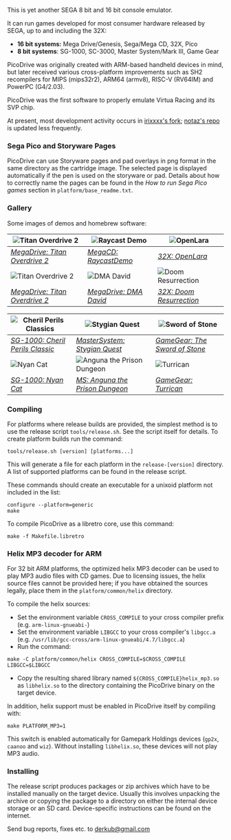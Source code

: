 This is yet another SEGA 8 bit and 16 bit console emulator.

It can run games developed for most consumer hardware released
by SEGA, up to and including the 32X:
- **16 bit systems:** Mega Drive/Genesis, Sega/Mega CD, 32X, Pico
- **8 bit systems**: SG-1000, SC-3000, Master System/Mark III, Game Gear

PicoDrive was originally created with ARM-based handheld devices
in mind, but later received various cross-platform improvements
such as SH2 recompilers for MIPS (mips32r2), ARM64 (armv8), RISC-V (RV64IM)
and PowerPC (G4/2.03).

PicoDrive was the first software to properly emulate Virtua Racing and
its SVP chip.

At present, most development activity occurs in
[irixxxx's fork](https://github.com/irixxxx/picodrive);
[notaz's repo](https://github.com/notaz/picodrive) is updated less frequently.

### Sega Pico and Storyware Pages

PicoDrive can use Storyware pages and pad overlays in png format in the same
directory as the cartridge image. The selected page is displayed automatically
if the pen is used on the storyware or pad. Details about how to correctly name
the pages can be found in the *How to run Sega Pico games* section in
`platform/base_readme.txt`.

### Gallery

Some images of demos and homebrew software:

| ![Titan Overdrive 2](https://github.com/irixxxx/picodrive/assets/31696370/02a4295b-ac9d-4114-bcd1-b5dd6e5930d0) | ![Raycast Demo](https://github.com/irixxxx/picodrive/assets/31696370/6e9c0bfe-49a9-45aa-bad7-544de065e388) | ![OpenLara](https://github.com/irixxxx/picodrive/assets/31696370/8a00002a-5c10-4d1d-a948-739bf978282a) |
| --- | --- | --- |
| [_MegaDrive: Titan Overdrive 2_](https://demozoo.org/productions/170767/) | [_MegaCD: RaycastDemo_](https://github.com/matteusbeus/RaycastDemo) | [_32X: OpenLara_](https://github.com/XProger/OpenLara/releases) |
|![Titan Overdrive 2](https://github.com/irixxxx/picodrive/assets/31696370/2e263e81-51c8-4daa-ab16-0b2cd5554f84)|![DMA David](https://github.com/irixxxx/picodrive/assets/31696370/fbbeac15-8665-4d3e-9729-d1f8c35e417a)|![Doom Resurrection](https://github.com/irixxxx/picodrive/assets/31696370/db7b7153-b917-4850-8442-a748c2fbb968)|
| [_MegaDrive: Titan Overdrive 2_](https://www.pouet.net/prod.php?which=69648) | [_MegaDrive: DMA David_](http://www.mode5.net/DMA_David.html) | [_32X: Doom Resurrection_](https://archive.org/details/doom-32x-all-versions) |

| ![Cheril Perils Classics](https://github.com/irixxxx/picodrive/assets/31696370/653914a4-9f90-45f8-bd91-56e784df7550) | ![Stygian Quest](https://github.com/irixxxx/picodrive/assets/31696370/8196801b-85c8-4d84-97e1-ae57ab3d577f) | ![Sword of Stone](https://github.com/irixxxx/picodrive/assets/31696370/3c4a8f40-dad6-4fa4-b188-46b428a4b8c6) |
| --- | --- | --- |
| [_SG-1000: Cheril Perils Classic_](https://www.smspower.org/Homebrew/CherilPerilsClassic-SG) | [_MasterSystem: Stygian Quest_](https://www.smspower.org/Homebrew/StygianQuest-SMS) | [_GameGear: The Sword of Stone_](https://www.smspower.org/Homebrew/SwordOfStone-GG) |
| ![Nyan Cat](https://github.com/irixxxx/picodrive/assets/31696370/6fe0d38b-549d-4faa-9351-b260a89dc745) | ![Anguna the Prison Dungeon](https://github.com/irixxxx/picodrive/assets/31696370/3264b962-7da2-4257-9ff7-1b509bd50cdf) | ![Turrican](https://github.com/irixxxx/picodrive/assets/31696370/c4eb2f2c-806e-4f4b-ac94-5c2cda82e962) |
| [_SG-1000: Nyan Cat_](https://www.smspower.org/Homebrew/NyanCat-SG) | [_MS: Anguna the Prison Dungeon_](https://www.smspower.org/Homebrew/AngunaThePrisonDungeon-SMS) | [_GameGear: Turrican_](https://www.smspower.org/Homebrew/GGTurrican-GG) |

### Compiling

For platforms where release builds are provided, the simplest method is to
use the release script `tools/release.sh`. See the script itself for details.
To create platform builds run the command:

```
tools/release.sh [version] [platforms...]
```

This will generate a file for each platform in the `release-[version]` directory.
A list of supported platforms can be found in the release script.

These commands should create an executable for a unixoid platform not included in the list:

```
configure --platform=generic
make
```

To compile PicoDrive as a libretro core, use this command:

```
make -f Makefile.libretro
```

### Helix MP3 decoder for ARM

For 32 bit ARM platforms, the optimized helix MP3 decoder can be used to play
MP3 audio files with CD games. Due to licensing issues, the helix source files
cannot be provided here; if you have obtained the sources legally, place them in
the `platform/common/helix` directory.

To compile the helix sources:

- Set the environment variable `CROSS_COMPILE` to your cross compiler prefix
(e.g. `arm-linux-gnueabi-`)
- Set the environment variable `LIBGCC` to your cross compiler's `libgcc.a`
(e.g. `/usr/lib/gcc-cross/arm-linux-gnueabi/4.7/libgcc.a`)
- Run the command:
```
make -C platform/common/helix CROSS_COMPILE=$CROSS_COMPILE LIBGCC=$LIBGCC
```
- Copy the resulting shared library named `${CROSS_COMPILE}helix_mp3.so` as
`libhelix.so` to the directory containing the PicoDrive binary on the target device.

In addition, helix support must be enabled in PicoDrive itself by compiling with:

```
make PLATFORM_MP3=1
```

This switch is enabled automatically for Gamepark Holdings devices (`gp2x`,
`caanoo` and `wiz`). Without installing `libhelix.so`, these devices will not play
MP3 audio.

### Installing

The release script produces packages or zip archives which have to be installed
manually on the target device. Usually this involves unpacking the archive or 
copying the package to a directory on either the internal device storage or an
SD card. Device-specific instructions can be found on the internet.


Send bug reports, fixes etc. to <derkub@gmail.com>
